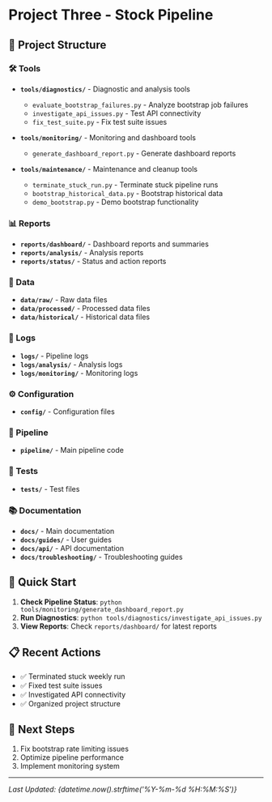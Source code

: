 # Project Three - Stock Pipeline

## 📁 Project Structure

### 🛠️ Tools
- **`tools/diagnostics/`** - Diagnostic and analysis tools
  - `evaluate_bootstrap_failures.py` - Analyze bootstrap job failures
  - `investigate_api_issues.py` - Test API connectivity
  - `fix_test_suite.py` - Fix test suite issues

- **`tools/monitoring/`** - Monitoring and dashboard tools
  - `generate_dashboard_report.py` - Generate dashboard reports

- **`tools/maintenance/`** - Maintenance and cleanup tools
  - `terminate_stuck_run.py` - Terminate stuck pipeline runs
  - `bootstrap_historical_data.py` - Bootstrap historical data
  - `demo_bootstrap.py` - Demo bootstrap functionality

### 📊 Reports
- **`reports/dashboard/`** - Dashboard reports and summaries
- **`reports/analysis/`** - Analysis reports
- **`reports/status/`** - Status and action reports

### 📁 Data
- **`data/raw/`** - Raw data files
- **`data/processed/`** - Processed data files
- **`data/historical/`** - Historical data files

### 📝 Logs
- **`logs/`** - Pipeline logs
- **`logs/analysis/`** - Analysis logs
- **`logs/monitoring/`** - Monitoring logs

### ⚙️ Configuration
- **`config/`** - Configuration files

### 🔄 Pipeline
- **`pipeline/`** - Main pipeline code

### 🧪 Tests
- **`tests/`** - Test files

### 📚 Documentation
- **`docs/`** - Main documentation
- **`docs/guides/`** - User guides
- **`docs/api/`** - API documentation
- **`docs/troubleshooting/`** - Troubleshooting guides

## 🚀 Quick Start

1. **Check Pipeline Status**: `python tools/monitoring/generate_dashboard_report.py`
2. **Run Diagnostics**: `python tools/diagnostics/investigate_api_issues.py`
3. **View Reports**: Check `reports/dashboard/` for latest reports

## 📋 Recent Actions

- ✅ Terminated stuck weekly run
- ✅ Fixed test suite issues
- ✅ Investigated API connectivity
- ✅ Organized project structure

## 🎯 Next Steps

1. Fix bootstrap rate limiting issues
2. Optimize pipeline performance
3. Implement monitoring system

---
*Last Updated: {datetime.now().strftime('%Y-%m-%d %H:%M:%S')}*
